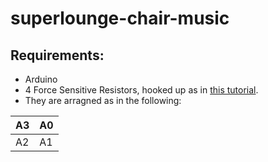# superlounge-chair-music
## Requirements:
* Arduino
* 4 Force Sensitive Resistors, hooked up as in [this tutorial](https://learn.sparkfun.com/tutorials/force-sensitive-resistor-hookup-guide/all).
* They are arragned as in the following:

| A3| A0|
|---|---|
| A2| A1|
